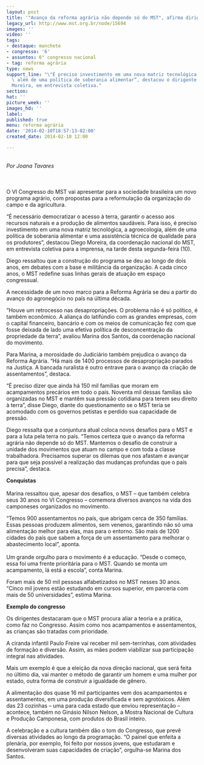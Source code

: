 ```yaml
---
layout: post
title: '"Avanço da reforma agrária não depende só do MST", afirma dirigente'
legacy_url: http://www.mst.org.br/node/15694
images: ''
video: ''
tags:
- destaque: manchete
- congresso: '6'
- assuntos: 6° congresso nacional
- tag: reforma agrária
type: news
support_line: "\"É preciso investimento em uma nova matriz tecnológica, a agroecologia,
  \ além de uma política de soberania alimentar”, destacou o dirigente do MST Diego
  Moreira, em entrevista coletiva."
section: 
hat: ''
picture_week: ''
images_hd: ''
label: 
published: true
menu: reforma agrária
date: '2014-02-10T18:57:13-02:00'
created_date: 2014-02-10 12:00

---
```

<p><br><em>Por Joana Tavares</em><br><br>&nbsp;<br><br>O VI Congresso do MST vai apresentar para a sociedade brasileira um novo programa agrário, com propostas para a reformulação da organização do campo e da agricultura.</p><p>“É necessário democratizar o acesso à terra, garantir o acesso aos recursos naturais e a produção de alimentos saudáveis. Para isso, é preciso investimento em uma nova matriz tecnológica, a agroecologia, além de uma política de soberania alimentar e uma assistência técnica de qualidade para os produtores”, destacou Diego Moreira, da coordenação nacional do MST, em entrevista coletiva para a imprensa, na tarde desta segunda-feira (10).</p><p>Diego ressaltou que a construção do programa se deu ao longo de dois anos, em debates com a base e militância da organização. A cada cinco anos, o MST redefine suas linhas gerais de atuação em espaço congressual.</p><p>A necessidade de um novo marco para a Reforma Agrária se deu a partir do avanço do agronegócio no país na última década.</p><p>“Houve um retrocesso nas desapropriações. O problema não é só político, é também econômico. A aliança do latifúndio com as grandes empresas, com o capital financeiro, bancário e com os meios de comunicação fez com que fosse deixada de lado uma efetiva política de desconcentração da propriedade da terra”, avaliou Marina dos Santos, da coordenação nacional do movimento.</p><p>Para Marina, a morosidade do Judiciário também prejudica o avanço da Reforma Agrária. “Há mais de 1400 processos de desapropriação parados na Justiça. A bancada ruralista é outro entrave para o avanço da criação de assentamentos”, destaca.</p><p>“É preciso dizer que ainda há 150 mil famílias que moram em acampamentos precários em todo o país. Noventa mil dessas famílias são organizadas no MST e mantêm sua pressão cotidiana para terem seu direito à terra”, disse Diego, diante do questionamento se o MST teria se acomodado com os governos  petistas e perdido sua capacidade de pressão.</p><p>Diego ressalta que a conjuntura atual coloca novos desafios para o MST e para a luta pela terra no país. “Temos certeza que o avanço da reforma agrária não depende só do MST. Mantemos o desafio de construir a unidade dos movimentos que atuam no campo e com toda a classe trabalhadora. Precisamos superar os dilemas que nos afastam e avançar para que seja possível a realização das mudanças profundas que o país precisa”, destaca.</p><p><strong>Conquistas</strong><br><br>Marina ressaltou que, apesar dos desafios, o MST – que também celebra seus 30 anos no VI Congresso – comemora diversos avanços na vida dos camponeses organizados no movimento.</p><p>“Temos 900 assentamentos no país, que abrigam cerca de 350 famílias. Essas pessoas produzem alimentos, sem venenos, garantindo não só uma alimentação melhor para elas, mas para o entorno. São mais de 1200 cidades do país que sabem a força de um assentamento para melhorar o abastecimento local”, aponta.<br><br>Um grande orgulho para o movimento é a educação. “Desde o começo, essa foi uma frente prioritária para o MST. Quando se monta um acampamento, lá está a escola”, conta Marina.</p><p>Foram mais de 50 mil pessoas alfabetizados no MST nesses 30 anos. “Cinco mil jovens estão estudando em cursos superior, em parceria com mais de 50 universidades”, estima Marina.</p><p><strong>Exemplo do congresso</strong></p><p>Os dirigentes destacaram que o MST procura aliar a teoria e a prática, como faz no Congresso. Assim como nos acampamentos e assentamentos, as crianças são tratadas com prioridade.</p><p>A ciranda infantil Paulo Freire vai receber mil sem-terrinhas, com atividades de formação e diversão. Assim, as mães podem viabilizar sua participação integral nas atividades.</p><p>Mais um exemplo é que a eleição da nova direção nacional, que será feita no último dia, vai manter o método de garantir um homem e uma mulher por estado, outra forma de construir a igualdade de gênero.</p><p>A alimentação dos quase 16 mil participantes vem dos acampamentos e assentamentos, em uma produção diversificada e sem agrotóxicos. Além das 23 cozinhas – uma para cada estado que enviou representação – acontece, também no Ginásio Nilson Nelson, a Mostra Nacional de Cultura e Produção Camponesa, com produtos do Brasil inteiro.</p><p>A celebração e a cultura também dão o tom do Congresso, que prevê diversas atividades ao longo da programação. “O painel que enfeita a plenária, por exemplo, foi feito por nossos jovens, que estudaram e desenvolveram suas capacidades de criação”, orgulha-se Marina dos Santos.</p>
